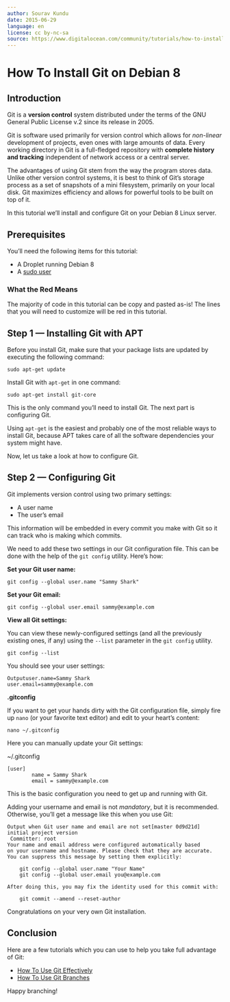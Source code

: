 ```yaml
---
author: Sourav Kundu
date: 2015-06-29
language: en
license: cc by-nc-sa
source: https://www.digitalocean.com/community/tutorials/how-to-install-git-on-debian-8
---
```


# How To Install Git on Debian 8

## Introduction

Git is a **version control** system distributed under the terms of the GNU General Public License v.2 since its release in 2005.

Git is software used primarily for version control which allows for _non-linear_ development of projects, even ones with large amounts of data. Every working directory in Git is a full-fledged repository with **complete history and tracking** independent of network access or a central server.

The advantages of using Git stem from the way the program stores data. Unlike other version control systems, it is best to think of Git’s storage process as a set of snapshots of a mini filesystem, primarily on your local disk. Git maximizes efficiency and allows for powerful tools to be built on top of it.

In this tutorial we’ll install and configure Git on your Debian 8 Linux server.

## Prerequisites

You’ll need the following items for this tutorial:

- A Droplet running Debian 8
- A [sudo user](initial-server-setup-with-debian-8)

### What the Red Means

The majority of code in this tutorial can be copy and pasted as-is! The lines that you will need to customize will be red in this tutorial.

## Step 1 — Installing Git with APT

Before you install Git, make sure that your package lists are updated by executing the following command:

    sudo apt-get update

Install Git with `apt-get` in one command:

    sudo apt-get install git-core

This is the only command you’ll need to install Git. The next part is configuring Git.

Using `apt-get` is the easiest and probably one of the most reliable ways to install Git, because APT takes care of all the software dependencies your system might have.

Now, let us take a look at how to configure Git.

## Step 2 — Configuring Git

Git implements version control using two primary settings:

- A user name
- The user’s email

This information will be embedded in every commit you make with Git so it can track who is making which commits.

We need to add these two settings in our Git configuration file. This can be done with the help of the `git config` utility. Here’s how:

**Set your Git user name:**

    git config --global user.name "Sammy Shark"

**Set your Git email:**

    git config --global user.email sammy@example.com

**View all Git settings:**

You can view these newly-configured settings (and all the previously existing ones, if any) using the `--list` parameter in the `git config` utility.

    git config --list

You should see your user settings:

    Outputuser.name=Sammy Shark
    user.email=sammy@example.com

**.gitconfig**

If you want to get your hands dirty with the Git configuration file, simply fire up `nano` (or your favorite text editor) and edit to your heart’s content:

    nano ~/.gitconfig

Here you can manually update your Git settings:

~/.gitconfig

    [user]
            name = Sammy Shark
            email = sammy@example.com

This is the basic configuration you need to get up and running with Git.

Adding your username and email is not _mandatory_, but it is recommended. Otherwise, you’ll get a message like this when you use Git:

    Output when Git user name and email are not set[master 0d9d21d] initial project version
     Committer: root 
    Your name and email address were configured automatically based
    on your username and hostname. Please check that they are accurate.
    You can suppress this message by setting them explicitly:
    
        git config --global user.name "Your Name"
        git config --global user.email you@example.com
    
    After doing this, you may fix the identity used for this commit with:
    
        git commit --amend --reset-author

Congratulations on your very own Git installation.

## Conclusion

Here are a few tutorials which you can use to help you take full advantage of Git:

- [How To Use Git Effectively](https://www.digitalocean.com/community/articles/how-to-use-git-effectively)
- [How To Use Git Branches](https://www.digitalocean.com/community/articles/how-to-use-git-branches)

Happy branching!
